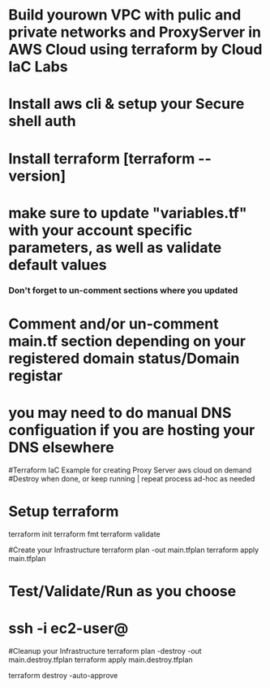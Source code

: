 
# Build yourown VPC with pulic and private networks and ProxyServer in AWS Cloud using terraform by Cloud IaC Labs </b>


# Install aws cli & setup your Secure shell auth
# Install terraform [terraform --version]


# make sure to update "variables.tf" with your account specific parameters, as well as validate default values #
### Don't forget to un-comment sections where you updated ###


# Comment and/or un-comment main.tf section depending on your registered domain status/Domain registar #
# you may need to do manual DNS configuation if  you are hosting your DNS elsewhere #


#Terraform IaC Example for creating Proxy Server aws cloud on demand
#Destroy when done, or keep running | repeat process ad-hoc as needed



# Setup terraform
terraform init
terraform fmt
terraform validate


#Create your Infrastructure
terraform plan -out main.tfplan
terraform apply main.tfplan


# Test/Validate/Run as you choose
# ssh -i <Key> ec2-user@<IP>


#Cleanup your Infrastructure
terraform plan -destroy -out main.destroy.tfplan
terraform apply main.destroy.tfplan


terraform destroy -auto-approve
